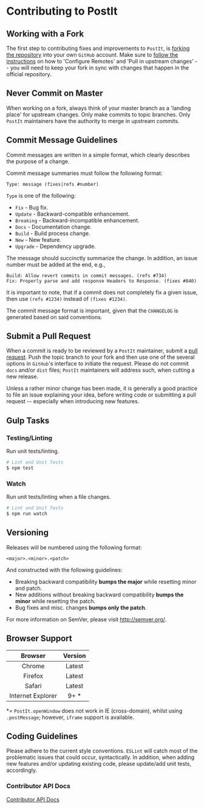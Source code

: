 # Contributing to PostIt

## Working with a Fork

The first step to contributing fixes and improvements to `PostIt`, is [forking the repository](https://help.github.com/articles/fork-a-repo) into your own `GitHub` account. Make sure to [follow the instructions](https://help.github.com/articles/fork-a-repo) on how to 'Configure Remotes' and 'Pull in upstream changes' -- you will need to keep your fork in sync with changes that happen in the official repository.

## Never Commit on Master

When working on a fork, always think of your master branch as a 'landing place' for upstream changes. Only make commits to topic branches. Only `PostIt` maintainers have the authority to merge in upstream commits.

## Commit Message Guidelines

Commit messages are written in a simple format, which clearly describes the purpose of a change.

Commit message summaries must follow the following format:

```
Type: message (fixes|refs #number)
```

`Type` is one of the following:

* `Fix` - Bug fix.
* `Update` - Backward-compatible enhancement.
* `Breaking` - Backward-incompatible enhancement.
* `Docs` - Documentation change.
* `Build` - Build process change.
* `New` - New feature.
* `Upgrade` - Dependency upgrade.

The message should succinctly summarize the change. In addition, an issue number must be added at the end, e.g.,

```
Build: Allow revert commits in commit messages. (refs #734)
Fix: Properly parse and add response Headers to Response. (fixes #840)
```

It is important to note, that if a commit does not completely fix a given issue, then use `(refs #1234)` instead of `(fixes #1234)`.

The commit message format is important, given that the `CHANGELOG` is generated based on said conventions.

## Submit a Pull Request

When a commit is ready to be reviewed by a `PostIt` maintainer, submit a [pull request](https://help.github.com/articles/creating-a-pull-request).
Push the topic branch to your fork and then use one of the several options in `GitHub`'s interface to initiate the request. Please do not commit `docs` and/or `dist` files; `PostIt` maintainers will address such, when cutting a new release.

Unless a rather minor change has been made, it is generally a good practice to file an issue explaining your idea, before writing code or submitting a pull request -- especially when introducing new features.

## Gulp Tasks

### Testing/Linting

Run unit tests/linting.

```bash
# Lint and Unit Tests
$ npm test
```

### Watch

Run unit tests/linting when a file changes.

```bash
# Lint and Unit Tests
$ npm run watch
```

## Versioning

Releases will be numbered using the following format:

```
<major>.<minor>.<patch>
```

And constructed with the following guidelines:

- Breaking backward compatibility **bumps the major** while resetting minor and patch.
- New additions without breaking backward compatibility **bumps the minor** while resetting the patch.
- Bug fixes and misc. changes **bumps only the patch**.

For more information on SemVer, please visit <http://semver.org/>.

## Browser Support

|      Browser      | Version |
|:-----------------:|:-------:|
| Chrome            | Latest  |
| Firefox           | Latest  |
| Safari            | Latest  |
| Internet Explorer | 9+ *    |

*= `PostIt.openWindow` does not work in IE (cross-domain), whilst using `.postMessage`; however, `iframe` support is available.

## Coding Guidelines

Please adhere to the current style conventions. `ESLint` will catch most of the problematic issues that could occur, syntactically. In addition, when adding new features and/or updating existing code, please update/add unit tests, accordingly.

### Contributor API Docs

[Contributor API Docs](docs)
